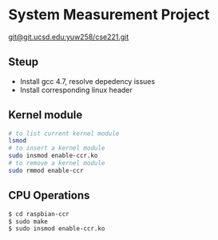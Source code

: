 # System Measurement Project
[git@git.ucsd.edu:yuw258/cse221.git](git@git.ucsd.edu:yuw258/cse221.git)

## Steup
* Install gcc 4.7, resolve depedency issues
* Install corresponding linux header

## Kernel module
```sh
# to list current kernel module
lsmod
# to insert a kernel module
sudo insmod enable-ccr.ko
# to remove a kernel module
sudo rmmod enable-ccr
```

## CPU Operations
```sh
$ cd raspbian-ccr
$ sudo make
$ sudo insmod enable-ccr.ko
```
